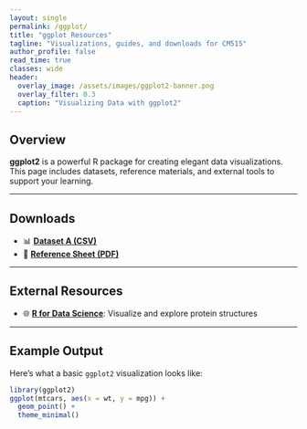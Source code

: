 ```yaml
---
layout: single
permalink: /ggplot/
title: "ggplot Resources"
tagline: "Visualizations, guides, and downloads for CM515"
author_profile: false
read_time: true
classes: wide
header:
  overlay_image: /assets/images/ggplot2-banner.png
  overlay_filter: 0.3
  caption: "Visualizing Data with ggplot2"
---
```


## Overview

**ggplot2** is a powerful R package for creating elegant data visualizations. This page includes datasets, reference materials, and external tools to support your learning.

---

## Downloads

- 📊 [**Dataset A (CSV)**](/resources/files/dataset_a.csv)
- 📄 [**Reference Sheet (PDF)**](/resources/files/ref_sheet.pdf)

---

## External Resources

- 🌐 [**R for Data Science**](https://r4ds.had.co.nz/index.html): Visualize and explore protein structures

---

## Example Output

Here’s what a basic `ggplot2` visualization looks like:

```r
library(ggplot2)
ggplot(mtcars, aes(x = wt, y = mpg)) +
  geom_point() +
  theme_minimal()



